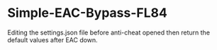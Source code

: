 # Simple-EAC-Bypass-FL84
Editing the settings.json file before anti-cheat opened then return the default values after EAC down.
